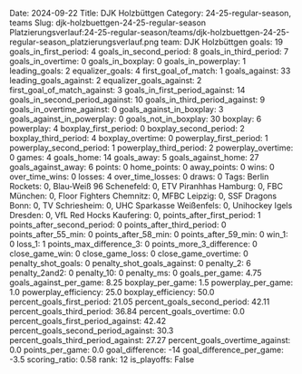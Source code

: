 Date: 2024-09-22
Title: DJK Holzbüttgen
Category: 24-25-regular-season, teams
Slug: djk-holzbuettgen-24-25-regular-season
Platzierungsverlauf:24-25-regular-season/teams/djk-holzbuettgen-24-25-regular-season_platzierungsverlauf.png
team: DJK Holzbüttgen
goals: 19
goals_in_first_period: 4
goals_in_second_period: 8
goals_in_third_period: 7
goals_in_overtime: 0
goals_in_boxplay: 0
goals_in_powerplay: 1
leading_goals: 2
equalizer_goals: 4
first_goal_of_match: 1
goals_against: 33
leading_goals_against: 2
equalizer_goals_against: 2
first_goal_of_match_against: 3
goals_in_first_period_against: 14
goals_in_second_period_against: 10
goals_in_third_period_against: 9
goals_in_overtime_against: 0
goals_against_in_boxplay: 3
goals_against_in_powerplay: 0
goals_not_in_boxplay: 30
boxplay: 6
powerplay: 4
boxplay_first_period: 0
boxplay_second_period: 2
boxplay_third_period: 4
boxplay_overtime: 0
powerplay_first_period: 1
powerplay_second_period: 1
powerplay_third_period: 2
powerplay_overtime: 0
games: 4
goals_home: 14
goals_away: 5
goals_against_home: 27
goals_against_away: 6
points: 0
home_points: 0
away_points: 0
wins: 0
over_time_wins: 0
losses: 4
over_time_losses: 0
draws: 0
Tags:  Berlin Rockets: 0,  Blau-Weiß 96 Schenefeld: 0,  ETV Piranhhas Hamburg: 0,  FBC München: 0,  Floor Fighters Chemnitz: 0,  MFBC Leipzig: 0,  SSF Dragons Bonn: 0,  TV Schriesheim: 0,  UHC Sparkasse Weißenfels: 0,  Unihockey Igels Dresden: 0,  VfL Red Hocks Kaufering: 0,
points_after_first_period: 1
points_after_second_period: 0
points_after_third_period: 0
points_after_55_min: 0
points_after_58_min: 0
points_after_59_min: 0
win_1: 0
loss_1: 1
points_max_difference_3: 0
points_more_3_difference: 0
close_game_win: 0
close_game_loss: 0
close_game_overtime: 0
penalty_shot_goals: 0
penalty_shot_goals_against: 0
penalty_2: 6
penalty_2and2: 0
penalty_10: 0
penalty_ms: 0
goals_per_game: 4.75
goals_against_per_game: 8.25
boxplay_per_game: 1.5
powerplay_per_game: 1.0
powerplay_efficiency: 25.0
boxplay_efficiency: 50.0
percent_goals_first_period: 21.05
percent_goals_second_period: 42.11
percent_goals_third_period: 36.84
percent_goals_overtime: 0.0
percent_goals_first_period_against: 42.42
percent_goals_second_period_against: 30.3
percent_goals_third_period_against: 27.27
percent_goals_overtime_against: 0.0
points_per_game: 0.0
goal_difference: -14
goal_difference_per_game: -3.5
scoring_ratio: 0.58
rank: 12
is_playoffs: False
